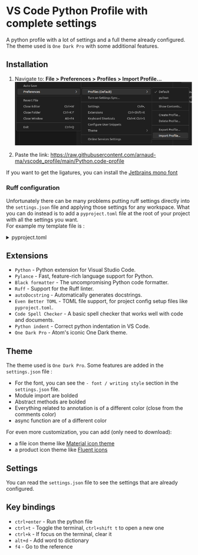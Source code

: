 # VS Code Python Profile with complete settings
A python profile with a lot of settings and a full theme already configured. The theme used is `One Dark Pro` with some additional features.

## Installation

1. Navigate to: **File > Preferences > Profiles > Import Profile...**
![](doc/image.png)

1. Paste the link: https://raw.githubusercontent.com/arnaud-ma/vscode_profile/main/Python.code-profile

If you want to get the ligatures, you can install the [Jetbrains mono font](https://github.com/JetBrains/JetBrainsMono#installation)

### Ruff configuration

Unfortunately there can be many problems putting ruff settings directly into the `settings.json` file and applying those settings for any workspace. What you can do instead is to add a `pyproject.toml` file at the root of your project with all the settings you want. \
For example my template file is :

<details>
<summary>pyproject.toml</summary>
<p>

```toml
[tool.black]
# should be same as ruff
line-length = 88

[tool.ruff]
# should be same as black
line-length = 88

# https://beta.ruff.rs/docs/rules/
select = [
    "E",    # pycodestyle
    "F",    # pyflakes
    "N",    # pep8-naming
    "W",    # warnings (indentation, line length, etc.)
    "UP",   # pyupgrade
    "S",    # bandit
    "B",    # bugbear
    "COM",  # commas
    "C4",   # comprehensions
    "EM",   # error messages
    "RET",  # returns
    "RSE",  # raise statements
    "Q003", # quotes
    "SLF",  # private methods
    "SIM",  # simplify
    "TCH",  # type checking
    "PL",   # pylint
]

ignore = [
    "E501",   # line too long
    "F841",   # unused variable
    "RET505", # unnecessary `else` after `return` statement
    "COM812", # trailing comma (conflict with black formatter)
    "B905",   # no strict in zip
    "S311",   # random number generator not cryptographically strong
    "S101",   # use of assert detected
    "SLF001", # private member access
]

exclude = [
    ".bzr",
    ".direnv",
    ".eggs",
    ".git",
    ".git-rewrite",
    ".hg",
    ".mypy_cache",
    ".nox",
    ".pants.d",
    ".pytype",
    ".ruff_cache",
    ".svn",
    ".tox",
    ".venv",
    "__pypackages__",
    "_build",
    "buck-out",
    "build",
    "dist",
    "node_modules",
    "venv",
]

# exclude some rules in the __init__.py files
[tool.ruff.extend-per-file-ignores]
"__init__.py" = ["F401"] # unused import

[tool.ruff.pydocstyle]
# https://beta.ruff.rs/docs/settings/#pydocstyle-convention
convention = "google"

[tool.ruff.flake8-quotes]
inline-quotes = "double"
multiline-quotes = "double"
docstring-quotes = "double"


[tool.ruff.pylint]
max-args = 5

[tool.pyright]
# deactivate pyright features that are already covered by ruff
# only activate type checking actually
typeCheckingMode = "basic"
stubPath = "typings"
reportGeneralTypeIssues = true
reportMissingTypeStubs = false
reportUndefinedVariable = false
reportUnusedVariable = false
reportUnusedClass = false
reportUnusedFunction = false
```
</p>
</details>

## Extensions

- `Python` - Python extension for Visual Studio Code.
- `Pylance` - Fast, feature-rich language support for Python.
- `Black formatter` -  The uncompromising Python code formatter.
- `Ruff` - Support for the Ruff linter.
- `autoDocstring` - Automatically generates docstrings.
- `Even Better TOML` - TOML file support, for project config setup files like `pyproject.toml`.
- `Code Spell Checker` - A basic spell checker that works well with code and documents.
- `Python indent` - Correct python indentation in VS Code.
- `One Dark Pro` - Atom's iconic One Dark theme.

## Theme

The theme used is `One Dark Pro`. Some features are added in the `settings.json` file :

- For the font, you can see the `- font / writing style` section in the `settings.json` file.
- Module import are bolded
- Abstract methods are bolded
- Everything related to annotation is of a different color (close from the comments color)
- async function are of a different color

For even more customization, you can add (only need to download):

- a file icon theme like [Material icon theme](https://marketplace.visualstudio.com/items?itemName=PKief.material-icon-theme)
- a product icon theme like [Fluent icons](https://marketplace.visualstudio.com/items?itemName=miguelsolorio.fluent-icons)

## Settings

You can read the `settings.json` file to see the settings that are already configured.

## Key bindings

- `ctrl+enter` - Run the python file
- `ctrl+t` - Toggle the terminal, `ctrl+shift t` to open a new one
- `ctrl+k` - If focus on the terminal, clear it
- `alt+d` - Add word to dictionary
- `f4` - Go to the reference

